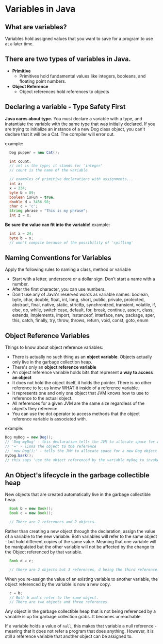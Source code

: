 # Variables in Java

## What are variables?
Variables hold assigned values that you want to save for a program to use at a later time.

## There are two types of variables in Java.
* **Primitive**
  * Primitives hold fundamental values like integers, booleans, and floating point numbers.
* **Object Reference**
  * Object references hold references to objects

## Declaring a variable - Type Safety First
**Java cares about type.** You must declare a variable with a type, and instantiate the variable with the same type that was initially declared. If you are trying to initialize an instance of a new Dog class object, you can't declare that it will be a Cat. The compiler will error out.

example:
```java
  Dog pupper = new Cat();

  int count;
  // int is the type; it stands for 'integer'
  // count is the name of the variable

  // examples of primitive declarations with assignments...
  int x;
  x = 234;
  byte b = 89;
  boolean isFun = true;
  double d = 3456.98;
  char c = 'c';
  String phrase = "This is my phrase";
  int z = x;
```
**Be sure the value can fit into the variable!**
example:
```java
  int x = 24;
  byte b = x;
  // won't compile because of the possibility of 'spilling'
```

## Naming Conventions for Variables
Apply the following rules to naming a class, method or variable
* Start with a letter, underscore or a dollar sign. Don't start a name with a number.
* After the first character, you can use numbers.
* Don't use any of Java's reserved words as variable names: boolean, byte, char, double, float, int, long, short, public, private, protected, abstract, final, native, static, strictfp, synchronized, transient, volatile, if, else, do, while, switch case, default, for, break, continue, assert, class, extends, implements, import, instanceof, interface, new, package, sper, this, catch, finally, try, throw, throws, return, void, const, goto, enum

## Object Reference Variables
Things to know about object reference variables:
* There is actually no such thing as an **object variable**. Objects actually only live in the garbage collection heap.
* There's only an **object reference variable**
* An object reference variable holds bits that represent **a way to access an object**
* It does not hold the object itself, it holds the pointer. There is no other reference to let us know WHAT it inside of a reference variable.
* It represents one and only one object that JVM knows how to use to reference to the actual object.
* All references for a given JVM are the same size regardless of the objects they reference
* You can use the dot operator to access methods that the object reference variable is associated with.

example:
  ```java
  Dog myDog = new Dog();
  // 'Dog myDog' - this declaration tells the JVM to allocate space for a reference variable and names it 'myDog'
  // '=' - links the object to the reference
  // 'new Dog();' - tells the JVM to allocate space for a new Dog object on the heap
  myDog.bark();
  // this says 'use the object referenced by the variable myDog to invoke the bark() method'
  ```

## An Object's lifecycle in the garbage collectible heap
New objects that are created automatically live in the garbage collectible heap.
```java
  Book b = new Book();
  Book c = new Book();

  // There are 2 references and 2 objects.
```

Rather than creating a new object through the declaration, assign the value of a variable to the new variable. Both variables will refer to the same object - but hold different copies of the same value. Meaning that one variable will be manipulated but the other variable will not be affected by the change to the Object referenced by that variable.
```java
  Book d = c;

  // there are 2 objects but 3 references, d being the third reference.
```

When you re-assign the value of an existing variable to another variable, the object referenced by the variable is now a new copy.
```java
  c = b;
  // Both b and c refer to the same object.
  // There are two objects and three references.
```

Any object in the garbage collectible heap that is not being referenced by a variable is up for garbage collection grabs. It becomes unreachable.

If a variable holds a value of `null`, this makes that variable a null reference - meaning that it does not refer a program that does anything. However, it is still a reference variable that another object can be assigned to.
